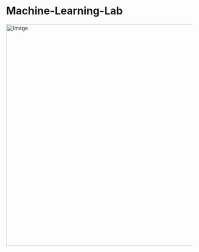 # Machine-Learning-Lab
<img width="1024" height="598" alt="Image" src="https://github.com/user-attachments/assets/4adc7cb1-d087-48bf-a9d3-a6160ca9e402" />
